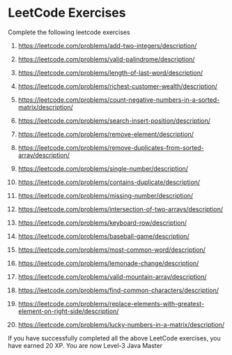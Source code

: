 # LeetCode Exercises

Complete the following leetcode exercises

1. https://leetcode.com/problems/add-two-integers/description/

2. https://leetcode.com/problems/valid-palindrome/description/

3. https://leetcode.com/problems/length-of-last-word/description/

4. https://leetcode.com/problems/richest-customer-wealth/description/

5. https://leetcode.com/problems/count-negative-numbers-in-a-sorted-matrix/description/

6. https://leetcode.com/problems/search-insert-position/description/

7. https://leetcode.com/problems/remove-element/description/

8. https://leetcode.com/problems/remove-duplicates-from-sorted-array/description/

9. https://leetcode.com/problems/single-number/description/

10. https://leetcode.com/problems/contains-duplicate/description/

11. https://leetcode.com/problems/missing-number/description/

12. https://leetcode.com/problems/intersection-of-two-arrays/description/

13. https://leetcode.com/problems/keyboard-row/description/

14. https://leetcode.com/problems/baseball-game/description/

15. https://leetcode.com/problems/most-common-word/description/

16. https://leetcode.com/problems/lemonade-change/description/

17. https://leetcode.com/problems/valid-mountain-array/description/

18. https://leetcode.com/problems/find-common-characters/description/

19. https://leetcode.com/problems/replace-elements-with-greatest-element-on-right-side/description/

20. https://leetcode.com/problems/lucky-numbers-in-a-matrix/description/

If you have successfully completed all the above LeetCode exercises,
you have earned 20 XP. You are now Level-3 Java Master
